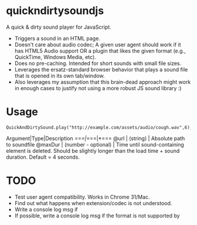 quickndirtysoundjs
==================

A quick & dirty sound player for JavaScript.

* Triggers a sound in an HTML page.
* Doesn't care about audio codec; A given user agent should work if it has HTML5 Audio support OR
  a plugin that likes the given format (e.g., QuickTime, Windows Media, etc).
* Does no pre-caching. Intended for short sounds with small file sizes.
* Leverages the ersatz-standard browser behavior that plays a sound file that is opened in its
  own tab/window.
* Also leverages my assumption that this brain-dead approach might work in enough cases
  to justify not using a more robust JS sound library :)
  

Usage
=====

```
QuickAndDirtySound.play("http://example.com/assets/audio/cough.wav",6);
```

Argument|Type|Description
*===|*===|*===
@url | (string) | Absolute path to soundfile
@maxDur | (number - optional) | Time until sound-containing element is deleted. Should be slightly longer than the load time + sound duration. Default = 4 seconds.

  
  
TODO
====

* Test user agent compatibility. Works in Chrome 31/Mac. 
* Find out what happens when extension/codec is not understood. 
* Write a console log msg if <audio> not supported.
* If possible, write a console log msg if the format is not supported by <audio> OR any plugins.
